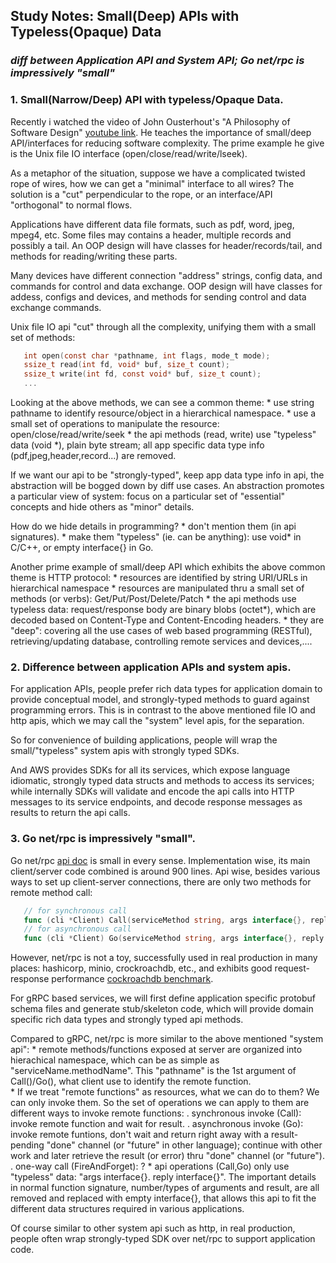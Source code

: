 ## Study Notes: Small(Deep) APIs with Typeless(Opaque) Data ##
### _diff between Application API and System API; Go net/rpc is impressively "small"_ ###

### **1. Small(Narrow/Deep) API with typeless/Opaque Data.** ###

   Recently i watched the video of John Ousterhout's "A Philosophy of Software Design" [youtube link](https://www.youtube.com/watch?v=bmSAYlu0NcY). He teaches the importance of small/deep API/interfaces for reducing software complexity. The prime example he give is the Unix file IO interface (open/close/read/write/lseek).

   As a metaphor of the situation, suppose we have a complicated twisted rope of wires, how we can get a "minimal" interface to all wires? The solution is a "cut" perpendicular to the rope, or an interface/API "orthogonal" to normal flows.

   Applications have different data file formats, such as pdf, word, jpeg, mpeg4, etc. Some files may contains a header, multiple records and possibly a tail. An OOP design will have classes for header/records/tail, and methods for reading/writing these parts.

   Many devices have different connection "address" strings, config data, and commands for control and data exchange. OOP design will have classes for addess, configs and devices, and methods for sending control and data exchange commands.

   Unix file IO api "cut" through all the complexity, unifying them with a small set of methods:
```c
   int open(const char *pathname, int flags, mode_t mode);
   ssize_t read(int fd, void* buf, size_t count);
   ssize_t write(int fd, const void* buf, size_t count);
   ...
```
   Looking at the above methods, we can see a common theme:
      * use string pathname to identify resource/object in a hierarchical namespace.
      * use a small set of operations to manipulate the resource: open/close/read/write/seek
      * the api methods (read, write) use "typeless" data (void *), plain byte stream; all app specific data type info (pdf,jpeg,header,record...) are removed.

   If we want our api to be "strongly-typed", keep app data type info in api, the abstraction will be bogged down by diff use cases. An abstraction promotes a particular view of system: focus on a particular set of "essential" concepts and hide others as "minor" details.

   How do we hide details in programming?
      * don't mention them (in api signatures).
      * make them "typeless" (ie. can be anything): use void* in C/C++, or empty interface{} in Go.

   Another prime example of small/deep API which exhibits the above common theme is HTTP protocol:
      * resources are identified by string URI/URLs in hierarchical namespace
      * resources are manipulated thru a small set of methods (or verbs): Get/Put/Post/Delete/Patch
      * the api methods use typeless data: request/response body are binary blobs (octet*), which are decoded based on Content-Type and Content-Encoding headers.
      * they are "deep": covering all the use cases of web based programming (RESTful), retrieving/updating database, controlling remote services and devices,....

### **2. Difference between application APIs and system apis.** ###

   For application APIs, people prefer rich data types for application domain to provide conceptual model, and strongly-typed methods to guard against programming errors. This is in contrast to the above mentioned file IO and http apis, which we may call the "system" level apis, for the separation.

   So for convenience of building applications, people will wrap the small/"typeless" system apis with strongly typed SDKs.

   And AWS provides SDKs for all its services, which expose language idiomatic, strongly typed data structs and methods to access its services; while internally SDKs will validate and encode the api calls into HTTP messages to its service endpoints, and decode response messages as results to return the api calls.

### **3. Go net/rpc is impressively "small".** ###

   Go net/rpc [api doc](https://pkg.go.dev/net/rpc@go1.17) is small in every sense. Implementation wise, its main client/server code combined is around 900 lines. Api wise, besides various ways to set up client-server connections, there are only two methods for remote method call:
```go
   // for synchronous call
   func (cli *Client) Call(serviceMethod string, args interface{}, reply interface{}) error
   // for asynchronous call
   func (cli *Client) Go(serviceMethod string, args interface{}, reply interface{}, done chan *Call) *Call
```
   However, net/rpc is not a toy, successfully used in real production in many places: hashicorp, minio, crockroachdb, etc., and exhibits good request-response performance [cockroachdb benchmark](https://github.com/cockroachdb/rpc-bench).

   For gRPC based services, we will first define application specific protobuf schema files and generate stub/skeleton code, which will provide domain specific rich data types and strongly typed api methods.

   Compared to gRPC, net/rpc is more similar to the above mentioned "system api": 
      * remote methods/functions exposed at server are organized into hierachical namespace, which can be as simple as "serviceName.methodName". This "pathname" is the 1st argument of Call()/Go(), what client use to identify the remote function.   
      * If we treat "remote functions" as resources, what we can do to them? We can only invoke them. So the set of operations we can apply to them are different ways to invoke remote functions:
         . synchronous invoke (Call): invoke remote function and wait for result.
         . asynchronous invoke (Go): invoke remote funtions, don't wait and return right away with a result-pending "done" channel (or "future" in other language); continue with other work and later retrieve the result (or error) thru "done" channel (or "future").
         . one-way call (FireAndForget): ?
      * api operations (Call,Go) only use "typeless" data: "args interface{}. reply interface{}". The important details in normal function signature,  number/types of arguments and result, are all removed and replaced with empty interface{}, that allows this api to fit the different data structures required in various applications.

   Of course similar to other system api such as http, in real production, people often wrap strongly-typed SDK over net/rpc to support application code.

